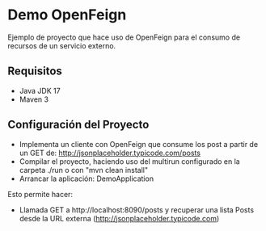 # Demo OpenFeign

Ejemplo de proyecto que hace uso de OpenFeign para el consumo de recursos de un servicio externo.


## Requisitos

- Java JDK 17
- Maven 3

## Configuración del Proyecto

* Implementa un cliente con OpenFeign que consume los post a partir de un GET de:
http://jsonplaceholder.typicode.com/posts
* Compilar el proyecto, haciendo uso del multirun configurado en la carpeta ./run o con "mvn clean install"
* Arrancar la aplicación: DemoApplication

Esto permite hacer:
* Llamada GET a http://localhost:8090/posts y recuperar una lista Posts desde la URL externa (http://jsonplaceholder.typicode.com)
